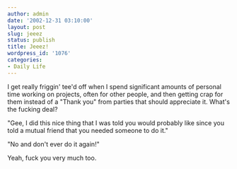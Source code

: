 ```yaml
---
author: admin
date: '2002-12-31 03:10:00'
layout: post
slug: jeeez
status: publish
title: Jeeez!
wordpress_id: '1076'
categories:
- Daily Life
---
```

I get really friggin' tee'd off when I spend significant amounts of personal time working on projects, often for other people, and then getting crap for them instead of a "Thank you" from parties that should appreciate it. What's the fucking deal?

"Gee, I did this nice thing that I was told you would probably like since you told a mutual friend that you needed someone to do it."

"No and don't ever do it again!"

Yeah, fuck you very much too.
